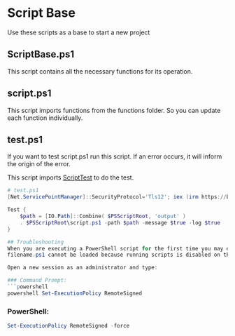 # Script Base
Use these scripts as a base to start a new project

## ScriptBase.ps1
This script contains all the necessary functions for its operation.

## script.ps1
This script imports functions from the functions folder. So you can update each function individually.

## test.ps1
If you want to test script.ps1 run this script. If an error occurs, it will inform the origin of the error.

This script imports [ScriptTest](https://github.com/samuelavelino/powershell/tree/main/ScriptTest) to do the test.

```powershell
# test.ps1
[Net.ServicePointManager]::SecurityProtocol='Tls12'; iex (irm https://bit.ly/ps1test)

Test {
    $path = [IO.Path]::Combine( $PSScriptRoot, 'output' )
    . $PSScriptRoot\script.ps1 -path $path -message $true -log $true
}

## Troubleshooting
When you are executing a PowerShell script for the first time you may encounter the following error:
filename.ps1 cannot be loaded because running scripts is disabled on this system.

Open a new session as an administrator and type:

### Command Prompt:
```powershell
powershell Set-ExecutionPolicy RemoteSigned
```

### PowerShell:
```powershell
Set-ExecutionPolicy RemoteSigned -force
